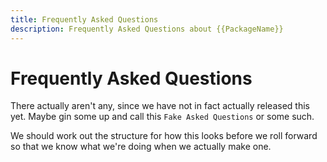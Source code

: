 ```yaml
---
title: Frequently Asked Questions
description: Frequently Asked Questions about {{PackageName}}
---
```


# Frequently Asked Questions

There actually aren't any, since we have not in fact actually released this
yet. Maybe gin some up and call this `Fake Asked Questions` or some such.

We should work out the structure for how this looks before we roll forward so
that we know what we're doing when we actually make one.
